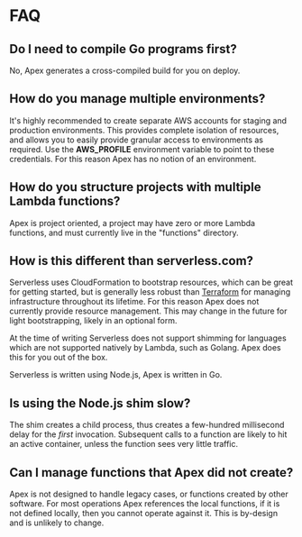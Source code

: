 
# FAQ

## Do I need to compile Go programs first?

No, Apex generates a cross-compiled build for you on deploy.

## How do you manage multiple environments?

It's highly recommended to create separate AWS accounts for staging and production environments. This provides complete isolation of resources, and allows you to easily provide granular access to environments as required. Use the __AWS_PROFILE__ environment variable to point to these credentials. For this reason Apex has no notion of an environment.

## How do you structure projects with multiple Lambda functions?

Apex is project oriented, a project may have zero or more Lambda functions, and must currently live in the "functions" directory.

## How is this different than serverless.com?

Serverless uses CloudFormation to bootstrap resources, which can be great for getting started, but is generally less robust than [Terraform](https://github.com/apex/boilerplate) for managing infrastructure throughout its lifetime. For this reason Apex does not currently provide resource management. This may change in the future for light bootstrapping, likely in an optional form.

At the time of writing Serverless does not support shimming for languages which are not supported natively by Lambda, such as Golang. Apex does this for you out of the box.

Serverless is written using Node.js, Apex is written in Go.

## Is using the Node.js shim slow?

The shim creates a child process, thus creates a few-hundred millisecond delay for the _first_ invocation. Subsequent calls to a function are likely to hit an active container, unless the function sees very little traffic.

## Can I manage functions that Apex did not create?

Apex is not designed to handle legacy cases, or functions created by other software. For most operations Apex references the local functions, if it is not defined locally, then you cannot operate against it. This is by-design and is unlikely to change.
